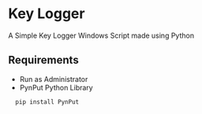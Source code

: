 
# Key Logger

A Simple Key Logger Windows Script made using Python
## Requirements

- Run as Administrator
- PynPut Python Library

```bash
  pip install PynPut
```